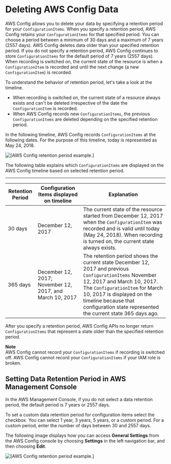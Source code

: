 # Deleting AWS Config Data<a name="delete-config-data-with-retention-period"></a>

AWS Config allows you to delete your data by specifying a retention period for your `ConfigurationItems`\. When you specify a retention period, AWS Config retains your `ConfigurationItems` for that specified period\. You can choose a period between a minimum of 30 days and a maximum of 7 years \(2557 days\)\. AWS Config deletes data older than your specified retention period\. If you do not specify a retention period, AWS Config continues to store `ConfigurationItems` for the default period of 7 years \(2557 days\)\. When recording is switched on, the current state of the resource is when a `ConfigurationItem` is recorded and until the next change \(a new `ConfigurationItem`\) is recorded\.

To understand the behavior of retention period, let's take a look at the timeline\.
+ When recording is switched on, the current state of a resource always exists and can't be deleted irrespective of the date the `ConfigurationItem` is recorded\.
+ When AWS Config records new `ConfigurationItems`, the previous `ConfigurationItems` are deleted depending on the specified retention period\.

In the following timeline, AWS Config records `ConfigurationItems` at the following dates\. For the purpose of this timeline, today is represented as May 24, 2018\.

![\[AWS Config retention period example.\]](http://docs.aws.amazon.com/config/latest/developerguide/images/retention-period-timeline.png)

The following table explains which `ConfigurationItems` are displayed on the AWS Config timeline based on selected retention period\.


****  

| Retention Period | Configuration Items displayed on timeline | Explanation | 
| --- | --- | --- | 
| 30 days | December 12, 2017 | The current state of the resource started from December 12, 2017 when the `ConfigurationItem` was recorded and is valid until today \(May 24, 2018\)\. When recording is turned on, the current state always exists\. | 
| 365 days | December 12, 2017; November 12, 2017, and March 10, 2017 | The retention period shows the current state December 12, 2017 and previous `ConfigurationItems` November 12, 2017 and March 10, 2017\.  The `ConfigurationItem` for March 10, 2017 is displayed on the timeline because that configuration state represented the current state 365 days ago\.   | 

After you specify a retention period, AWS Config APIs no longer return `ConfigurationItems` that represent a state older than the specified retention period\. 

**Note**  
AWS Config cannot record your `ConfigurationItems` if recording is switched off\.
AWS Config cannot record your `ConfigurationItems` if your IAM role is broken\.

## Setting Data Retention Period in AWS Management Console<a name="delete-config-data-with-retention-period-console"></a>

In the AWS Management Console, if you do not select a data retention period, the default period is 7 years or 2557 days\.

To set a custom data retention period for configuration items select the checkbox\. You can select 1 year, 3 years, 5 years, or a custom period\. For a custom period, enter the number of days between 30 and 2557 days\.

The following image displays how you can access **General Settings** from the AWS Config console by choosing **Settings** in the left navigation bar, and then choosing **Edit**\.

![\[AWS Config retention period example.\]](http://docs.aws.amazon.com/config/latest/developerguide/images/retention-period-console.png)